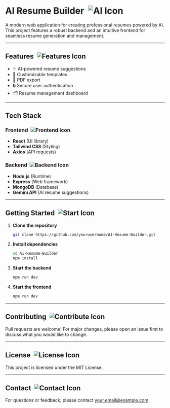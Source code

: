 # AI Resume Builder &nbsp;![AI Icon](https://img.icons8.com/color/48/000000/artificial-intelligence.png)

A modern web application for creating professional resumes powered by AI. This project features a robust backend and an intuitive frontend for seamless resume generation and management.

---

## Features &nbsp;![Features Icon](https://img.icons8.com/fluency/48/000000/checklist.png)
- ✨ AI-powered resume suggestions
- 📝 Customizable templates
- 📄 PDF export
- 🔒 Secure user authentication
- 🗂️ Resume management dashboard

---

## Tech Stack

### Frontend &nbsp;![Frontend Icon](https://img.icons8.com/color/48/000000/react-native.png)
- **React** (UI library)
- **Tailwind CSS** (Styling)
- **Axios** (API requests)

### Backend &nbsp;![Backend Icon](https://img.icons8.com/color/48/000000/nodejs.png)
- **Node.js** (Runtime)
- **Express** (Web framework)
- **MongoDB** (Database)
- **Gemini API** (AI resume suggestions)

---

## Getting Started &nbsp;![Start Icon](https://img.icons8.com/color/48/000000/play.png)

1. **Clone the repository**
    ```bash
    git clone https://github.com/yourusername/AI-Resume-Builder.git
    ```
2. **Install dependencies**
    ```bash
    cd AI-Resume-Builder
    npm install
    ```
3. **Start the backend**
    ```bash
    npm run dev
    ```
4. **Start the frontend**
    ```bash
    npm run dev
    ```

---

## Contributing &nbsp;![Contribute Icon](https://img.icons8.com/color/48/000000/git.png)
Pull requests are welcome! For major changes, please open an issue first to discuss what you would like to change.

---

## License &nbsp;![License Icon](https://img.icons8.com/color/48/000000/license.png)
This project is licensed under the MIT License.

---

## Contact &nbsp;![Contact Icon](https://img.icons8.com/color/48/000000/email.png)
For questions or feedback, please contact [your.email@example.com](mailto:workwithnites@gmail.com).
